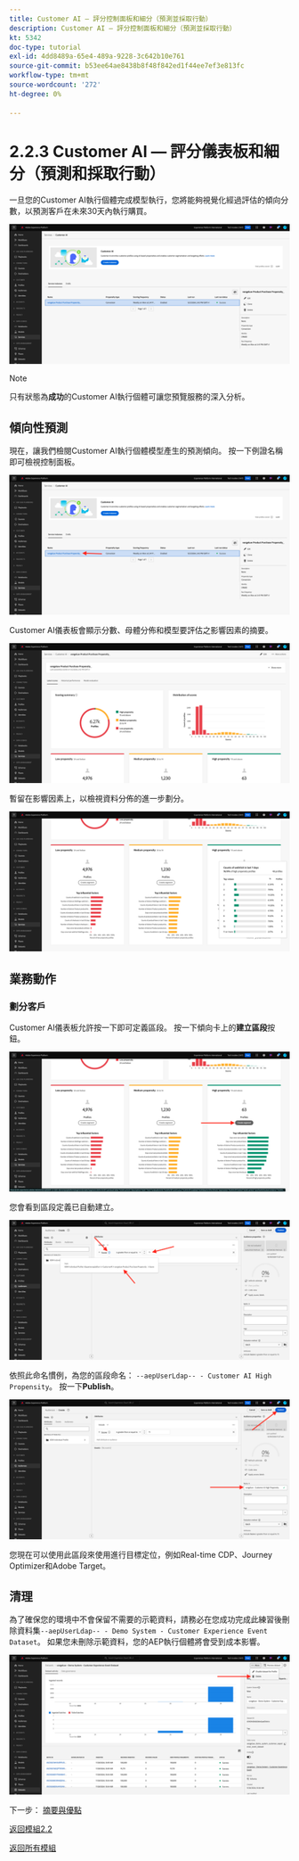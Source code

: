 ```yaml
---
title: Customer AI — 評分控制面板和細分（預測並採取行動）
description: Customer AI — 評分控制面板和細分（預測並採取行動）
kt: 5342
doc-type: tutorial
exl-id: 4dd8489a-65e4-489a-9228-3c642b10e761
source-git-commit: b53ee64ae8438b8f48f842ed1f44ee7ef3e813fc
workflow-type: tm+mt
source-wordcount: '272'
ht-degree: 0%

---
```


# 2.2.3 Customer AI — 評分儀表板和細分（預測和採取行動）

一旦您的Customer AI執行個體完成模型執行，您將能夠視覺化經過評估的傾向分數，以預測客戶在未來30天內執行購買。

![AI](./images/caiinstancesummary1.png)

>[!NOTE]
>
>只有狀態為&#x200B;**成功**&#x200B;的Customer AI執行個體可讓您預覽服務的深入分析。

## 傾向性預測

現在，讓我們檢閱Customer AI執行個體模型產生的預測傾向。 按一下例證名稱即可檢視控制面板。

![AI](./images/caimodels1.png)

Customer AI儀表板會顯示分數、母體分佈和模型要評估之影響因素的摘要。

![AI描述](./images/caidescription.png)

暫留在影響因素上，以檢視資料分佈的進一步劃分。

![影響因素](./images/caiinfluencefactors.png)

## 業務動作

### 劃分客戶

Customer AI儀表板允許按一下即可定義區段。 按一下傾向卡上的&#x200B;**建立區段**&#x200B;按鈕。

![建立區段](./images/caiinfluencefactors1.png)

您會看到區段定義已自動建立。

![區段規則](./images/caicreatesegment.png)

依照此命名慣例，為您的區段命名： `--aepUserLdap-- - Customer AI High Propensity`。 按一下&#x200B;**Publish**。

![區段規則](./images/caicreatesegment1.png)

您現在可以使用此區段來使用進行目標定位，例如Real-time CDP、Journey Optimizer和Adobe Target。

## 清理

為了確保您的環境中不會保留不需要的示範資料，請務必在您成功完成此練習後刪除資料集`--aepUserLdap-- - Demo System - Customer Experience Event Dataset`。 如果您未刪除示範資料，您的AEP執行個體將會受到成本影響。

![輪廓](./images/cleanup.png)

下一步： [摘要與優點](./summary.md)

[返回模組2.2](./intelligent-services.md)

[返回所有模組](./../../../overview.md)
